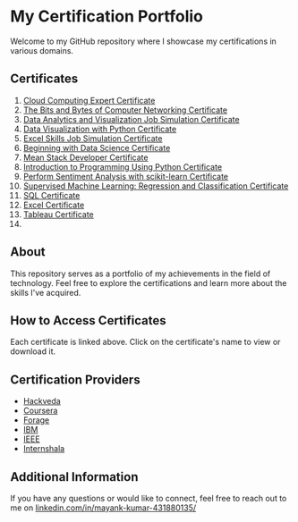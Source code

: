 # My Certification Portfolio
Welcome to my GitHub repository where I showcase my certifications in various domains.

## Certificates
1. [Cloud Computing Expert Certificate](Cloud%20Computing%20Certificate.pdf)
2. [The Bits and Bytes of Computer Networking Certificate](Computer%20Networking%20certificate.pdf)
3. [Data Analytics and Visualization Job Simulation Certificate](Data%20analytics%20certificate.pdf)
4. [Data Visualization with Python Certificate](Data%20visualization%20certificate.pdf)
5. [Excel Skills Job Simulation Certificate](Excel%20certificate.pdf)
6. [Beginning with Data Science Certificate](IEEE%20Certificate.jpg)
7. [Mean Stack Developer Certificate](MEAN%20Stack%20certificate.pdf)
8. [Introduction to Programming Using Python Certificate](https://www.coursera.org/account/accomplishments/certificate/SFGNSE5VL3BJ)
9. [Perform Sentiment Analysis with scikit-learn Certificate](https://coursera.org/verify/APW2E7TQX72F)
10. [Supervised Machine Learning: Regression and Classification Certificate](https://coursera.org/verify/BYG2MYQB5AZB)
11. [SQL Certificate](https://trainings.internshala.com/verify-certificate/?certificate_number=e8as8xscr7s)
12. [Excel Certificate](https://trainings.internshala.com/verify-certificate/?certificate_number=3rrvowc3o3w)
13. [Tableau Certificate](https://trainings.internshala.com/verify-certificate/?certificate_number=fyne78ozvhb)
14. 

## About

This repository serves as a portfolio of my achievements in the field of technology. Feel free to explore the certifications and learn more about the skills I've acquired.

## How to Access Certificates

Each certificate is linked above. Click on the certificate's name to view or download it.

## Certification Providers

- [Hackveda](#)
- [Coursera](#)
- [Forage](#)
- [IBM](#)
- [IEEE](#)
- [Internshala](#)

## Additional Information

If you have any questions or would like to connect, feel free to reach out to me on [linkedin.com/in/mayank-kumar-431880135/](https://www.linkedin.com/in/mayank-kumar-431880135/)


